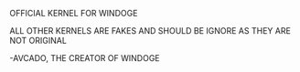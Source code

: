 OFFICIAL KERNEL FOR WINDOGE

ALL OTHER KERNELS ARE FAKES AND SHOULD BE IGNORE
AS THEY ARE NOT ORIGINAL

-AVCADO, THE CREATOR OF WINDOGE